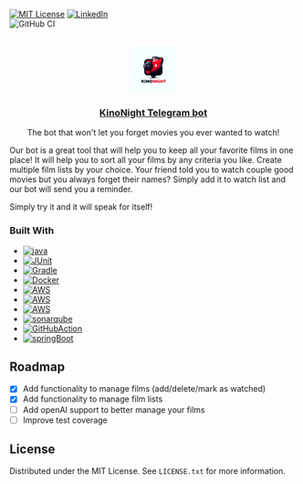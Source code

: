 [![MIT License][license-shield]][license-url]
[![LinkedIn][linkedin-shield]][linkedin-url]
</br>
![GitHub CI](https://github.com/minskiUS/kinoNight/actions/workflows/deploy.yml/badge.svg)
<!-- PROJECT LOGO -->
<br />
<div align="center">
  <a href="https://t.me/KinoNightManagerBot">
    <img src="src/main/resources/static/botLogo.jpeg" alt="Logo" width="80" height="80">
  </a>
  <a href="https://t.me/KinoNightManagerBot">
    <h3>KinoNight Telegram bot</h3>
  </a>
  <p>
    The bot that won't let you forget movies you ever wanted to watch!
  </p>
</div>

<!-- ABOUT THE PROJECT -->
Our bot is a great tool that will help you to keep all your favorite films in one place! 
It will help you to sort all your films by any criteria you like. Create multiple film lists by your choice. 
Your friend told you to watch couple good movies but you always forget their names? Simply add it to watch list and our bot will send you a reminder.

Simply try it and it will speak for itself!

### Built With
* [![java][java]][java-url]
* [![JUnit][JUnit]][junit-url]
* [![Gradle][Gradle]][gradle-url]
* [![Docker][Docker]][docker-url]
* [![AWS][secretManager]][sm-url]
* [![AWS][ec2]][ec2-url]
* [![AWS][rds]][rds-url]
* [![sonarqube][sonarqube]][sonarqube-url]
* [![GitHubAction][gha]][gha-url]
* [![springBoot][springboot]][springBoot-url]


## Roadmap

- [x] Add functionality to manage films (add/delete/mark as watched)
- [x] Add functionality to manage film lists
- [ ] Add openAI support to better manage your films
- [ ] Improve test coverage

## License

Distributed under the MIT License. See `LICENSE.txt` for more information.

[license-shield]: https://img.shields.io/github/license/othneildrew/Best-README-Template.svg?style=for-the-badge
[license-url]: https://github.com/othneildrew/Best-README-Template/blob/master/LICENSE.txt
[linkedin-shield]: https://img.shields.io/badge/-LinkedIn-black.svg?style=for-the-badge&logo=linkedin&colorB=555
[linkedin-url]: https://www.linkedin.com/in/artem-antsitovich/
[springBoot]: https://img.shields.io/badge/SpringBoot-v3.2.5-white?style=for-the-badge&logo=springboot&labelColor=black
[springBoot-url]: https://spring.io/projects/spring-boot
[ec2]: https://img.shields.io/badge/aws-ec2-orange?style=for-the-badge&logo=amazonec2&labelColor=white
[ec2-url]: https://aws.amazon.com/pm/ec2/?gclid=EAIaIQobChMIttC0tM7chgMVo0B_AB3fewaKEAAYASAAEgIErPD_BwE&trk=36c6da98-7b20-48fa-8225-4784bced9843&sc_channel=ps&ef_id=EAIaIQobChMIttC0tM7chgMVo0B_AB3fewaKEAAYASAAEgIErPD_BwE:G:s&s_kwcid=AL!4422!3!467723097970!e!!g!!aws%20ec2!11198711716!118263955828
[rds]: https://img.shields.io/badge/aws-rds-orange?style=for-the-badge&logo=amazonrds&labelColor=white
[rds-url]: https://aws.amazon.com/free/database/?gclid=EAIaIQobChMI6b6qs8_chgMVFm1_AB0OAQgqEAAYASAAEgKFEfD_BwE&trk=83add82a-8e52-4837-bc73-c323da62d78c&sc_channel=ps&ef_id=EAIaIQobChMI6b6qs8_chgMVFm1_AB0OAQgqEAAYASAAEgKFEfD_BwE:G:s&s_kwcid=AL!4422!3!610000101549!e!!g!!amazon%20rds!11086562318!108339552603
[secretManager]: https://img.shields.io/badge/aws-sm-orange?style=for-the-badge&logo=awssecretsmanager&labelColor=white
[sm-url]: https://aws.amazon.com/secrets-manager/
[java]: https://img.shields.io/badge/java-21-blue?style=for-the-badge&logo=openjdk&labelColor=red
[java-url]: https://openjdk.org/
[gradle]: https://img.shields.io/badge/gradle-white?style=for-the-badge&logo=gradle&logoColor=%2302303A&labelColor=white&color=%232496ED
[gradle-url]: https://gradle.org/
[gha]: https://img.shields.io/badge/Github%20actions-rgb(37%2C%20194%2C%20160)?style=for-the-badge&logo=githubactions&labelColor=white
[gha-url]: https://docs.github.com/en/actions
[junit]: https://img.shields.io/badge/Junit-5-white?style=for-the-badge&logo=junit5&labelColor=red&color=blue
[junit-url]: https://junit.org/junit5/
[docker]: https://img.shields.io/badge/docker-white?style=for-the-badge&logo=docker&logoColor=%232496ED&labelColor=white&color=%232496ED
[docker-url]: https://www.docker.com/
[sonarqube]: https://img.shields.io/badge/SonarQube-white?style=for-the-badge&logo=sonar&logoColor=white&labelColor=red
[sonarqube-url]: https://www.sonarsource.com/products/sonarqube/?s_campaign=SQ-NA-Brand&s_content=SonarQube&s_term=sonarqube&s_category=Paid&s_source=Paid%20Search&s_origin=Google&cq_src=google_ads&cq_cmp=20640594616&cq_con=153022664286&cq_term=sonarqube&cq_med=&cq_plac=&cq_net=g&cq_pos=&cq_plt=gp&gad_source=1&gclid=EAIaIQobChMIltv0rdPchgMVmnR_AB3teQ1aEAAYASAAEgKsc_D_BwE  
